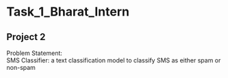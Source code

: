 # Task_1_Bharat_Intern
## Project 2
Problem Statement: <br>
SMS Classifier: a text classification model to classify SMS as either spam or non-spam
